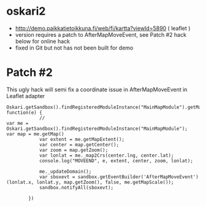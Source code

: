 oskari2
=================

- http://demo.paikkatietoikkuna.fi/web/fi/kartta?viewId=5890 ( leaflet )
- version requires a patch to AfterMapMoveEvent, see Patch #2 hack below for online hack
- fixed in Git but not has not been built for demo 



# Patch #2

This ugly hack will semi fix a coordinate issue in AfterMapMoveEvent in Leaflet adapter

```
Oskari.getSandbox().findRegisteredModuleInstance("MainMapModule").getMap().on('moveend', function(e) {
            //
var me = Oskari.getSandbox().findRegisteredModuleInstance("MainMapModule");
var map = me.getMap() 
            var extent = me.getMapExtent();
            var center = map.getCenter();
            var zoom = map.getZoom();
            var lonlat = me._map2Crs(center.lng, center.lat);
            console.log("MOVEEND", e, extent, center, zoom, lonlat);

            me._updateDomain();
            var sboxevt = sandbox.getEventBuilder('AfterMapMoveEvent')(lonlat.x, lonlat.y, map.getZoom(), false, me.getMapScale());
            sandbox.notifyAll(sboxevt);

        })
```        